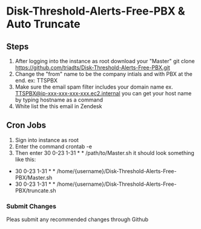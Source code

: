 # Disk-Threshold-Alerts-Free-PBX & Auto Truncate
## Steps
  1. After logging into the instance as root download your "Master" git clone https://github.com/triadts/Disk-Threshold-Alerts-Free-PBX.git
  2. Change the "from" name to be the company intials and with PBX at the end. ex: TTSPBX
  3. Make sure the email spam filter includes your domain name ex. TTSPBX@ip-xxx-xxx-xxx-xxx.ec2.internal you can get your host name by typing hostname as a command
  4. White list the this email in Zendesk

## Cron Jobs
  1. Sign into instance as root
  2. Enter the command crontab -e
  3. Then enter 30 0-23 1-31 * * /path/to/Master.sh it should look something like this: 
  - 30 0-23 1-31 * * /home/{username}/Disk-Threshold-Alerts-Free-PBX/Master.sh
  - 30 0-23 1-31 * * /home/{username}/Disk-Threshold-Alerts-Free-PBX/truncate.sh
### Submit Changes
Pleas submit any recommended changes through Github
